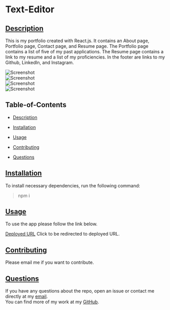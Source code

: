 # Text-Editor

##

## [Description](#table-of-contents)

This is my portfolio created with React.js. It contains an About page, Portfolio page, Contact page, and Resume page. The Portfolio page contains a list of five of my past applications. The Resume page contains a link to my resume and a list of my proficiencies. In the footer are links to my Github, LinkedIn, and Instagram.

![Screenshot](https://github.com/rramosx11/react-portfolio/blob/feature/footer/src/assets/screenshots/Screen%20Shot%202022-11-02%20at%207.58.53%20PM.png) <br>
![Screenshot](https://github.com/rramosx11/react-portfolio/blob/feature/footer/src/assets/screenshots/Screen%20Shot%202022-11-02%20at%207.59.14%20PM.png) <br>
![Screenshot](https://github.com/rramosx11/react-portfolio/blob/feature/footer/src/assets/screenshots/Screen%20Shot%202022-11-02%20at%207.59.26%20PM.png) <br>
![Screenshot](https://github.com/rramosx11/react-portfolio/blob/feature/footer/src/assets/screenshots/Screen%20Shot%202022-11-02%20at%207.59.39%20PM.png) <br>

## Table-of-Contents

- [Description](#description)
- [Installation](#installation)
- [Usage](#usage)

- [Contributing](#contributing)
- [Questions](#questions)

## [Installation](#table-of-contents)

To install necessary dependencies, run the following command:<br>

> npm i

## [Usage](#table-of-contents)

To use the app please follow the link below.

[Deployed URL](https://rramosx11.github.io/react-portfolio/) Click to be redirected to deployed URL. <br>

## [Contributing](#table-of-contents)

Please email me if you want to contribute.

## [Questions](#table-of-contents)

If you have any questions about the repo, open an issue or contact me directly at my [email](mailto:rodolforamosd11@gmail.com).<br>
You can find more of my work at my [GitHub](https://github.com/rramosx11).
